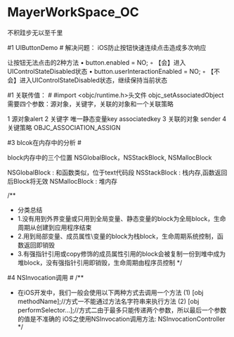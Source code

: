 # MayerWorkSpace_OC
不积跬步无以至千里

#1 UIButtonDemo   #
解决问题：
	iOS防止按钮快速连续点击造成多次响应

<div>让按钮无法点击的2种方法
•	button.enabled = NO;
◦	【会】进入UIControlStateDisabled状态
•	button.userInteractionEnabled = NO;
◦	【不会】进入UIControlStateDisabled状态，继续保持当前状态
</div>



#1 关联传值：   #
#import <objc/runtime.h>头文件
objc_setAssociatedObject需要四个参数：源对象，关键字，关联的对象和一个关联策略
		<div>   1 源对象alert
    			2 关键字 唯一静态变量key associatedkey
    			3 关联的对象 sender
    			4 关键策略  OBJC_ASSOCIATION_ASSIGN
		</div>


#3 blcok在内存中的分析   #

block内存中的三个位置 NSGlobalBlock，NSStackBlock, NSMallocBlock

NSGlobalBlock : 和函数类似，位于text代码段
NSStackBlock  : 栈内存,函数返回后Block将无效
NSMallocBlock : 堆内存

/**
*  分类总结
*  1.没有用到外界变量或只用到全局变量、静态变量的block为全局block，生命周期从创建到应用程序结束
*  2.用到局部变量、成员属性\变量的block为栈block，生命周期系统控制，函数返回即销毁
*  3.有强指针引用或copy修饰的成员属性引用的block会被复制一份到堆中成为堆block，没有强指针引用即销毁，生命周期由程序员控制
*/

#4 NSInvocation调用   #
/**
*  在iOS开发中，我们一般会使用以下两种方式去调用一个方法
(1) [obj methodName];//方式一不能通过方法名字符串来执行方法
(2) [obj performSelector...];//方式二由于最多只能传递两个参数，所以最后一个参数的值是不准确的
iOS之使用NSInvocation调用方法: NSInvocationController
*/
